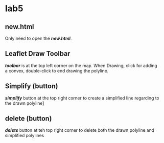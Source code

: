 # lab5
## new.html
Only need to open the ***new.html***.
## Leaflet Draw Toolbar
***toolbar*** is at the top left corner on the map. When Drawing, click for adding a convex, double-click to end drawing the polyline.
## Simplify (button)
***simplify*** button at the top right corner to create a simplified line regarding to the drawn polyline]
## delete (button)
***delete*** button at teh top right corner to delete both the drawn polyline and simplified polylines
